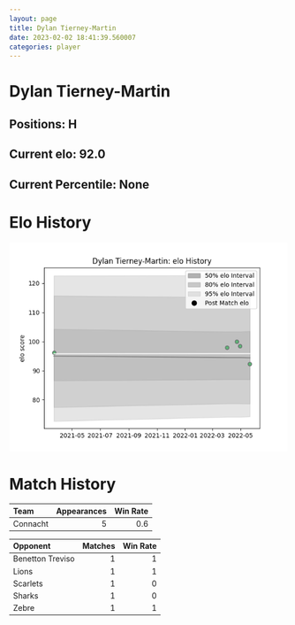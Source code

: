 ```yaml
---  
layout: page  
title: Dylan Tierney-Martin  
date: 2023-02-02 18:41:39.560007  
categories: player  
---
```

# Dylan Tierney-Martin

## Positions: H

## Current elo: 92.0

## Current Percentile: None

# Elo History


![elo history](history_DylanTierney-Martin.png)
# Match History


| Team     |   Appearances |   Win Rate |
|:---------|--------------:|-----------:|
| Connacht |             5 |        0.6 |

| Opponent         |   Matches |   Win Rate |
|:-----------------|----------:|-----------:|
| Benetton Treviso |         1 |          1 |
| Lions            |         1 |          1 |
| Scarlets         |         1 |          0 |
| Sharks           |         1 |          0 |
| Zebre            |         1 |          1 |